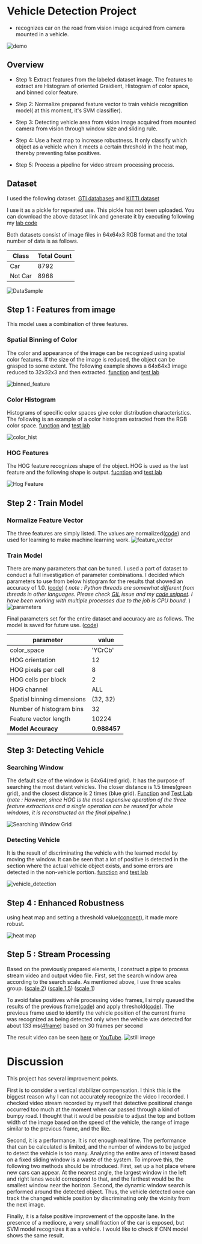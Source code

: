 # Vehicle Detection Project

* recognizes car on the road from vision image acquired from camera mounted in a vehicle.

![demo](output_images/clip.gif)


## Overview

* Step 1: Extract features from the labeled dataset image. The features to extract are Histogram of oriented Graidient, Histogram of color space, and binned color feature.

* Step 2: Normalize prepared feature vector to train vehicle recognition model( at this moment, it's SVM classifier).

* Step 3: Detecting vehicle area from vision image acquired from mounted camera from vision through window size and sliding rule.

* Step 4: Use a heat map to increase robustness. It only classify which object as a vehicle when it meets a certain threshold in the heat map, thereby preventing false positives.

* Step 5: Process a pipeline for video stream processing process.

## Dataset

I used the following dataset. [GTI databases](http://www.gti.ssr.upm.es/data/Vehicle_database.html) and [KITTI dataset](http://www.cvlibs.net/datasets/kitti/)

I use it as a pickle for repeated use. This pickle has not been uploaded. You can download the above dataset link and generate it by executing following my [lab code](lab/21.%20packing_data.py)

Both datasets consist of image files in 64x64x3 RGB format and the total number of data is as follows.

Class | Total Count
-----|-----
Car | 8792
Not Car | 8968

![DataSample](output_images/dataset.png)

## Step 1 : Features from image
This model uses a combination of three features.

### Spatial Binning of Color
The color and appearance of the image can be recognized using spatial color features. If the size of the image is reduced, the object can be grasped to some extent. The following example shows a 64x64x3 image reduced to 32x32x3 and then extracted. [function](utils.py#L134) and [test lab](lab/5.%20spatial%20bining%20of%20color.py)

![binned_feature](output_images/5_binned_feture.png)

### Color Histogram

Histograms of specific color spaces give color distribution characteristics. The following is an example of a color histogram extracted from the RGB color space. [function](utils.py#L116) and [test lab](lab/3.%20color_hist.py)

![color_hist](output_images/3_color_hist.png)

### HOG Features

The HOG feature recognizes shape of the object. HOG is used as the last feature and the following shape is output.
[fucntion](utils.py#L240) and [test lab](lab/7.%20hog.py)

![Hog Feature](output_images/hog_features.png)



## Step 2 : Train Model

### Normalize Feature Vector
The three features are simply listed. The values are normalized([code](lab/8.%20norm_shuffle.py#L22)) and used for learning to make machine learning work.
![feature_vector](output_images/8_feature_normalized.png)


### Train Model

There are many parameters that can be tuned. I used a part of dataset to conduct a full investigation of parameter combinations. I decided which parameters to use from below histogram for the results that showed an accuracy of 1.0. ([code](lab/18.%20argument_selection.py))
( *note : Python threads are somewhat different from threads in other languages. Please check [GIL](https://stackoverflow.com/questions/10789042/python-multi-threading-slower-than-serial) issue and my [code snippet](https://gist.github.com/BGPark/1792b920bbe334cfc26756c5f4e8a807). I have been working with multiple processes due to the job is CPU bound.* )
![parameters](output_images/feature_histogram_get_maximum_accuracy.png)


Final parameters set for the entire dataset and accuracy are as follows. The model is saved for future use. ([code](lab/14.%20store_model.py))

parameter | value
----|----
color_space | 'YCrCb'
HOG orientation | 12
HOG pixels per cell | 8
HOG cells per block | 2
HOG channel | ALL
Spatial binning dimensions | (32, 32)
Number of histogram bins | 32
Feature vector length | 10224
**Model Accuracy** | **0.988457**


## Step 3: Detecting Vehicle

### Searching Window

The default size of the window is 64x64(red grid). It has the purpose of searching the most distant vehicles. The closer distance is 1.5 times(green grid), and the closest distance is 2 times (blue grid). [Function](utils.py#L28) and [Test Lab](lab/11.%20sliding_window.py)
(*note : However, since HOG is the most expensive operation of the three feature extractions and a single operation can be reused for whole windows, it is reconstructed on the final pipeline.*)

![Searching Window Grid](output_images/11_sliding_window.png)

### Detecting Vehicle

It is the result of discriminating the vehicle with the learned model by moving the window. It can be seen that a lot of positive is detected in the section where the actual vehicle object exists, and some errors are detected in the non-vehicle portion.
[function](utils.py#L479) and [test lab](lab/13.%20hog_sub-sampling.py#L47)

![vehicle_detection](output_images/vehicle_detection_raw.png)

## Step 4 : Enhanced Robustness

using heat map and setting a threshold value([concept](lab/13.%20hog_sub-sampling.py#L74)), it made more robust.

![heat map](output_images/15_heat_map.png)


## Step 5 : Stream Processing

Based on the previously prepared elements, I construct a pipe to process stream video and output video file.
First, set the search window area according to the search scale. As mentioned above, I use three scales group. ([scale 2](main.py#L32)) ([scale 1.5](main.py#L42)) ([scale 1](main.py#L51))

To avoid false positives while processing video frames, I simply queued the results of the previous frame([code](main.py#L56)) and apply threshold([code](main.py#L66)). The previous frame used to identify the vehicle position of the current frame was recognized as being detected only when the vehicle was detected for about 133 ms([4frame](main.py#L83)) based on 30 frames per second

The result video can be seen [here](output_images/project_video.mp4) or [YouTube](https://youtu.be/T3Y2Z9-Elmc).
![still image](output_images/project_video%5B00%2000%2039%5D.png)


# Discussion

This project has several improvement points.

First is to consider a vertical stabilizer compensation. I think this is the biggest reason why I can not accurately recognize the video I recorded. I checked video stream recorded by myself that detective positional change occurred too much at the moment when car passed through a kind of bumpy road.  I thought that it would be possible to adjust the top and bottom width of the image based on the speed of the vehicle, the range of image similar to the previous frame, and the like.

Second, it is a performance. It is not enough real time. The performance that can be calculated is limited, and the number of windows to be judged to detect the vehicle is too many. Analyzing the entire area of interest based on a fixed sliding window is a waste of the system. To improve this, the following two methods should be introduced. First, set up a hot place where new cars can appear. At the nearest angle, the largest window in the left and right lanes would correspond to that, and the farthest would be the smallest window near the horizon. Second, the dynamic window search is performed around the detected object. Thus, the vehicle detected once can track the changed vehicle position by discriminating only the vicinity from the next image.

Finally, it is a false positive improvement of the opposite lane. In the presence of a mediocre, a very small fraction of the car is exposed, but SVM model recognizes it as a vehicle. I would like to check if CNN model shows the same result.




